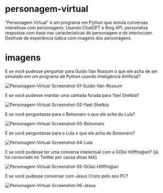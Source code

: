 # personagem-virtual
"Personagem Virtual" é um programa em Python que simula conversas interativas com personagens. Usando ChatGPT e Bing API, personaliza respostas com base nas características do personagem e do interlocutor. Desfrute da experiência lúdica com imagens dos personagens.

# imagens

E se você  pudesse perguntar para Guido Van Rossum o que ele acha de ser simulado em um programa de Python usando Inteligência Artificial?

![Personagem-Virtual-Screenshot-01-Guido-Van-Rossum](https://imgur.com/zsydA71)


E se você pudesse mandar uma cantada furada para Yael Shelbia?

![Personagem-Virtual-Screenshot-02-Yael-Shelbia](https://imgur.com/N2cfiA5)


E se você perguntasse para o Bolsonaro o que ele acha do Lula?

![Personagem-Virtual-Screenshot-03-Bolsonaro](https://imgur.com/fKLcTxl)


E se você perguntasse para o Lula o que ele acha do Bolsonaro?

![Personagem-Virtual-Screenshot-04-Lula](https://imgur.com/X9ZJ94S)


E se você pudesse ter uma conversa intelectual com a Gl3isi H0ffm@an? (já fui censurado no Twitter por causa disso kkk)

![Personagem-Virtual-Screenshot-05-Gl3isi-H0ffm@an](https://imgur.com/58xIgyC)


E se você pudesse conversar com Jesus Cristo pelo seu PC?

![Personagem-Virtual-Screenshot-06-Jesus](https://imgur.com/d73iV1z)



